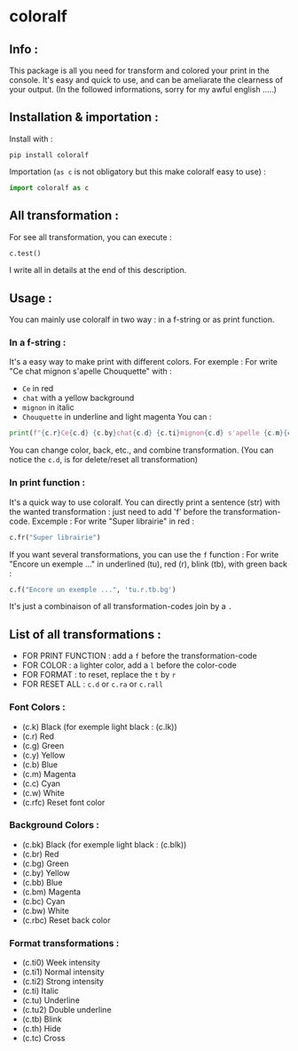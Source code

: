 # coloralf

## Info :

This package is all you need for transform and colored your print in the console. 
It's easy and quick to use, and can be ameliarate the clearness of your output.
(In the followed informations, sorry for my awful english .....)


## Installation & importation : 

Install with :

```
pip install coloralf
```

Importation (`as c` is not obligatory but this make coloralf easy to use) :

```python
import coloralf as c
```

## All transformation : 

For see all transformation, you can execute : 
```python
c.test()
```
I write all in details at the end of this description.


## Usage :

You can mainly use coloralf in two way : in a f-string or as print function.

### In a f-string :

It's a easy way to make print with different colors. For exemple : 
For write "Ce chat mignon s'apelle Chouquette" with :
* `Ce` in red
* `chat` with a yellow background
* `mignon` in italic
* `Chouquette` in underline and light magenta
You can : 
```python
print(f"{c.r}Ce{c.d} {c.by}chat{c.d} {c.ti}mignon{c.d} s'apelle {c.m}{c.tu}Chouqette{c.d}")
```

You can change color, back, etc., and combine transformation. (You can notice the `c.d`, is for delete/reset all transformation)

### In print function :

It's a quick way to use coloralf. You can directly print a sentence (str) with the wanted transformation : just need to add 'f' before the transformation-code. Excemple : 
For write "Super librairie" in red : 
```python
c.fr("Super librairie")
```

If you want several transformations, you can use the `f` function : 
For write "Encore un exemple ..." in underlined (tu), red (r), blink (tb), with green back :
```python
c.f("Encore un exemple ...", 'tu.r.tb.bg')
```
It's just a combinaison of all transformation-codes join by a `.`



## List of all transformations :

* FOR PRINT FUNCTION : add a `f` before the transformation-code
* FOR COLOR : a lighter color, add a `l` before the color-code
* FOR FORMAT : to reset, replace the `t` by `r`
* FOR RESET ALL : `c.d` or `c.ra` or `c.rall`

### Font Colors :

* (c.k) Black (for exemple light black : (c.lk))
* (c.r) Red
* (c.g) Green
* (c.y) Yellow
* (c.b) Blue
* (c.m) Magenta
* (c.c) Cyan
* (c.w) White
* (c.rfc) Reset font color

### Background Colors :

* (c.bk) Black (for exemple light black : (c.blk))
* (c.br) Red
* (c.bg) Green
* (c.by) Yellow
* (c.bb) Blue
* (c.bm) Magenta
* (c.bc) Cyan
* (c.bw) White
* (c.rbc) Reset back color

### Format transformations : 

* (c.ti0) Week intensity
* (c.ti1) Normal intensity
* (c.ti2) Strong intensity
* (c.ti) Italic
* (c.tu) Underline
* (c.tu2) Double underline
* (c.tb) Blink
* (c.th) Hide
* (c.tc) Cross
